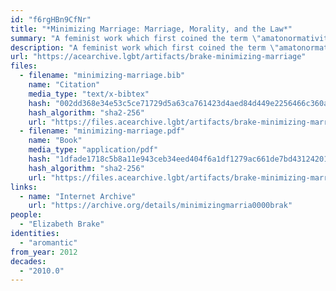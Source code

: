 ```yaml
---
id: "f6rgHBn9CfNr"
title: "*Minimizing Marriage: Marriage, Morality, and the Law*"
summary: "A feminist work which first coined the term \"amatonormativity\""
description: "A feminist work which first coined the term \"amatonormativity,\" a concept that is pervasive in aromantic discourse"
url: "https://acearchive.lgbt/artifacts/brake-minimizing-marriage"
files:
  - filename: "minimizing-marriage.bib"
    name: "Citation"
    media_type: "text/x-bibtex"
    hash: "002dd368e34e53c5ce71729d5a63ca761423d4aed84d449e2256466c360a55c3"
    hash_algorithm: "sha2-256"
    url: "https://files.acearchive.lgbt/artifacts/brake-minimizing-marriage/minimizing-marriage.bib"
  - filename: "minimizing-marriage.pdf"
    name: "Book"
    media_type: "application/pdf"
    hash: "1dfade1718c5b8a11e943ceb34eed404f6a1df1279ac661de7bd4312420128c9"
    hash_algorithm: "sha2-256"
    url: "https://files.acearchive.lgbt/artifacts/brake-minimizing-marriage/minimizing-marriage.pdf"
links:
  - name: "Internet Archive"
    url: "https://archive.org/details/minimizingmarria0000brak"
people:
  - "Elizabeth Brake"
identities:
  - "aromantic"
from_year: 2012
decades:
  - "2010.0"
---
```


